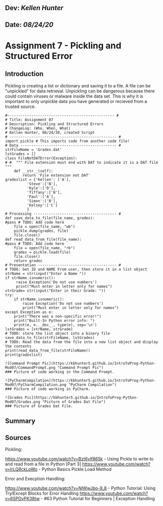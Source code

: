 ## **Dev:** *Kellen Hunter*  
## **Date:** *08/24/20*  

# Assignment 7 - Pickling and Structured Error  

## Introduction
Pickling is creating a list or dictionary and saving it to a file. A file can be "unpickled" for data retrieval. Unpickling can be dangerous because there could contain viruses or malware inside the data set. This is why it is important to only unpickle data you have generated or recieved from a trusted source.

```
#------------------------------------------------- #
# Title: Assignment 07
# Description: Pickling and Structured Errors
# ChangeLog: (Who, When, What)
# Kellen Hunter, 08/24/20, created Script
# ------------------------------------------------- #
import pickle # This imports code from another code file!
# Data -------------------------------------------- #
strFileName = 'Grades.dat'
lstGrades = []
class FileNotDATError(Exception):
# #  """ File extension must end with DAT to indicate it is a DAT file """
    def __str__(self):
        return 'File extension not DAT'
gradeslist = {'Kellen': ['A'],
          'Steve':['B'],
          'Kyle':['D'],
          'Tiffany':['B'],
          'Paul':['A'],
          'Simon':['B'],
          'Kelsey':['C']
          }
# Processing -------------------------------------- #
def save_data_to_file(file_name, grades):
#pass # TODO: Add code here
    file = open(file_name, "wb")
    pickle.dump(grades, file)
    file.close()
def read_data_from_file(file_name):
#pass # TODO: Add code here
    file = open(file_name, "rb")
    grades = pickle.load(file)
    file.close()
    return grades
# Presentation ------------------------------------ #
# TODO: Get ID and NAME From user, then store it in a list object
strName = str(input("Enter a Name "))
if strName.isnumeric():
     raise Exception('Do not use numbers')
     print("Must enter in letter only for names")
strGrade= str(input("Enter in their Grade: "))
try:
    if strName.isnumeric():
        raise Exception('Do not use numbers')
        print("Must enter in letter only for names")
except Exception as e:
    print("There was a non-specific error!")
    print("Built-In Python error info: ")
    print(e, e.__doc__, type(e), sep='\n')
lstGrades = [strName, strGrade]
# TODO: store the list object into a binary file
save_data_to_file(strFileName, lstGrades)
# TODO: Read the data from the file into a new list object and display the contents
print(read_data_from_file(strFileName))
print(gradeslist)

![Command Prompt Pic](https://kbhunter5.github.io/IntroToProg-Python-Mod07/CommandPrompt.png "Command Prompt Pic")
### Picture of code working in the Command Prompt.

![PyCharmCompilation](https://kbhunter5.github.io/IntroToProg-Python-Mod07/PyCharmCompilation.png "PyCharm Compilation")
### Picture of code working in PyCharm.

![Grades Pic](https://kbhunter5.github.io/IntroToProg-Python-Mod07/Grades.png "Picture of Grades Dat File")
### Picture of Grades Dat File.
```

## Summary

## Sources
Pickling:  

https://www.youtube.com/watch?v=Bzt6vlf865k - Using Pickle to write to and read from a file in Python [Part 3]
https://www.youtube.com/watch?v=IrLQ8ckLpWo - Python Basics Pickle Load Method

Error and Execption Handling:  

https://www.youtube.com/watch?v=NIWwJbo-9_8 - Python Tutorial: Using Try/Except Blocks for Error Handling
https://www.youtube.com/watch?v=6SPDvPK38tw - #63 Python Tutorial for Beginners | Exception Handling



